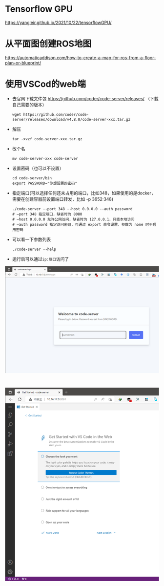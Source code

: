 # Tensorflow GPU

https://yangleir.github.io/2021/10/22/tensorflowGPU/

# 从平面图创建ROS地图

https://automaticaddison.com/how-to-create-a-map-for-ros-from-a-floor-plan-or-blueprint/





# 使用VSCod的web端

- 去官网下载文件包 https://github.com/coder/code-server/releases/ （下载自己需要的版本）

    ```shell
    wget https://github.com/coder/code-server/releases/download/v4.8.0/code-server-xxx.tar.gz
    ```
    
- 解压

    ```shell
    tar -xvzf code-server-xxx.tar.gz
    ```
    
- 改个名

    ```shell
    mv code-server-xxx code-server
    ```

- 设置密码（也可以不设置）

    ```shell
    cd code-server/bin
    export PASSWORD="你想设置的密码"
    ```

- 指定端口(可以选择任何还未占用的端口，比如348，如果使用的是docker，需要在创建容器前设置端口转发，比如 -p 3652:348)

    ```shell
    ./code-server --port 348 --host 0.0.0.0 --auth password
    # –port 348 指定端口，缺省时为 8080
    # –host 0.0.0.0 允许公网访问，缺省时为 127.0.0.1，只能本地访问
    # –auth password 指定访问密码，可通过 export 命令设置，参数为 none 时不启用密码
    ```

- 可以看一下参数列表

    ```shell
    ./code-server --help
    ```

- 运行后可以通过`ip:端口`访问了

![image-20221026090104321](https://raw.githubusercontent.com/simoonp/upgit_picture/main/2022/10/upgit_20221026_1666746114.png)

​    

![image-20221026090144380](https://raw.githubusercontent.com/simoonp/upgit_picture/main/2022/10/upgit_20221026_1666746104.png)